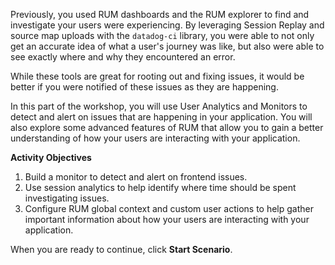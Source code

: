 Previously, you used RUM dashboards and the RUM explorer to find and investigate your users were experiencing. By leveraging Session Replay and source map uploads with the `datadog-ci` library, you were able to not only get an accurate idea of what a user's journey was like, but also were able to see exactly where and why they encountered an error.

While these tools are great for rooting out and fixing issues, it would be better if you were notified of these issues as they are happening. 

In this part of the workshop, you will use User Analytics and Monitors to detect and alert on issues that are happening in your application. You will also explore some advanced features of RUM that allow you to gain a better understanding of how your users are interacting with your application.

**Activity Objectives**
1. Build a monitor to detect and alert on frontend issues.
2. Use session analytics to help identify where time should be spent investigating issues.
3. Configure RUM global context and custom user actions to help gather important information about how your users are interacting with your application.

When you are ready to continue, click **Start Scenario**.
